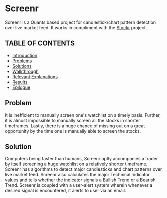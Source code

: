# Screenr
Screenr is a Quants based project for candlestick/chart pattern detection over live market feed.
It works in compliment with the [Stockr](https://github.com/FICTIONx7/Stockr/tree/master) project.

## TABLE OF CONTENTS

- [Introduction](#)
- [Problems](#)
- [Solutions](#)
- [Walkthrough](#)
- [Relevant Explanations](#)
- [Results](#)
- [Epilogue](#)

## Problem

It is inefficient to manually screen one's watchlist on a timely basis. Further, it is almost impossible to manually screen all the stocks in shorter timeframes.
Lastly, there is a huge chance of missing out on a great opportunity by the time one is manually able to screen the stocks.

## Solution

Computers being faster than humans, Screenr aptly accompanies a trader by itself screening a huge watchlist on a relatively shorter timeframe.
Screenr has algorithms to detect major candlesticks and chart patterns over live market feed.
Screenr also calculates the major Technical Indicator values and tells whether the indicator signals a Bullish Trend or a Bearish Trend.
Screenr is coupled with a user-alert system wherein whenever a desired signal is encountered, it alerts to user via an email.
